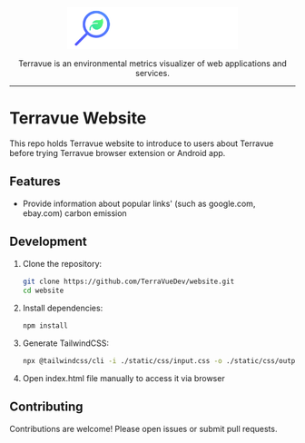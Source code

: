 <div align="center">
  <img src="/assets/img/logo.png" alt="Terravue Logo" width="300">
</div>
<p align="center">Terravue is an environmental metrics visualizer of web applications and services.</p>

---

<h1>Terravue Website</h1>
<p>This repo holds Terravue website to introduce to users about Terravue before trying Terravue browser extension or Android app.</p>

## Features

- Provide information about popular links' (such as google.com, ebay.com) carbon emission

## Development

1. Clone the repository:
   ```bash
   git clone https://github.com/TerraVueDev/website.git
   cd website
   ```
2. Install dependencies:
   ```bash
   npm install
   ```
3. Generate TailwindCSS:

   ```bash
   npx @tailwindcss/cli -i ./static/css/input.css -o ./static/css/output.css
   ```

4. Open index.html file manually to access it via browser

## Contributing

Contributions are welcome! Please open issues or submit pull requests.
